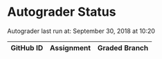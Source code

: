 # Autograder Status
Autograder last run at: September 30, 2018 at 10:20

| GitHub ID | Assignment | Graded Branch |
|-----------|------------|---------------|

